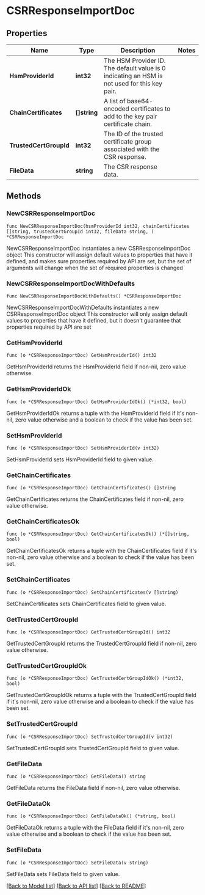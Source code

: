 # CSRResponseImportDoc

## Properties

Name | Type | Description | Notes
------------ | ------------- | ------------- | -------------
**HsmProviderId** | **int32** | The HSM Provider ID. The default value is 0 indicating an HSM is not used for this key pair. | 
**ChainCertificates** | **[]string** | A list of base64-encoded certificates to add to the key pair certificate chain. | 
**TrustedCertGroupId** | **int32** | The ID of the trusted certificate group associated with the CSR response. | 
**FileData** | **string** | The CSR response data. | 

## Methods

### NewCSRResponseImportDoc

`func NewCSRResponseImportDoc(hsmProviderId int32, chainCertificates []string, trustedCertGroupId int32, fileData string, ) *CSRResponseImportDoc`

NewCSRResponseImportDoc instantiates a new CSRResponseImportDoc object
This constructor will assign default values to properties that have it defined,
and makes sure properties required by API are set, but the set of arguments
will change when the set of required properties is changed

### NewCSRResponseImportDocWithDefaults

`func NewCSRResponseImportDocWithDefaults() *CSRResponseImportDoc`

NewCSRResponseImportDocWithDefaults instantiates a new CSRResponseImportDoc object
This constructor will only assign default values to properties that have it defined,
but it doesn't guarantee that properties required by API are set

### GetHsmProviderId

`func (o *CSRResponseImportDoc) GetHsmProviderId() int32`

GetHsmProviderId returns the HsmProviderId field if non-nil, zero value otherwise.

### GetHsmProviderIdOk

`func (o *CSRResponseImportDoc) GetHsmProviderIdOk() (*int32, bool)`

GetHsmProviderIdOk returns a tuple with the HsmProviderId field if it's non-nil, zero value otherwise
and a boolean to check if the value has been set.

### SetHsmProviderId

`func (o *CSRResponseImportDoc) SetHsmProviderId(v int32)`

SetHsmProviderId sets HsmProviderId field to given value.


### GetChainCertificates

`func (o *CSRResponseImportDoc) GetChainCertificates() []string`

GetChainCertificates returns the ChainCertificates field if non-nil, zero value otherwise.

### GetChainCertificatesOk

`func (o *CSRResponseImportDoc) GetChainCertificatesOk() (*[]string, bool)`

GetChainCertificatesOk returns a tuple with the ChainCertificates field if it's non-nil, zero value otherwise
and a boolean to check if the value has been set.

### SetChainCertificates

`func (o *CSRResponseImportDoc) SetChainCertificates(v []string)`

SetChainCertificates sets ChainCertificates field to given value.


### GetTrustedCertGroupId

`func (o *CSRResponseImportDoc) GetTrustedCertGroupId() int32`

GetTrustedCertGroupId returns the TrustedCertGroupId field if non-nil, zero value otherwise.

### GetTrustedCertGroupIdOk

`func (o *CSRResponseImportDoc) GetTrustedCertGroupIdOk() (*int32, bool)`

GetTrustedCertGroupIdOk returns a tuple with the TrustedCertGroupId field if it's non-nil, zero value otherwise
and a boolean to check if the value has been set.

### SetTrustedCertGroupId

`func (o *CSRResponseImportDoc) SetTrustedCertGroupId(v int32)`

SetTrustedCertGroupId sets TrustedCertGroupId field to given value.


### GetFileData

`func (o *CSRResponseImportDoc) GetFileData() string`

GetFileData returns the FileData field if non-nil, zero value otherwise.

### GetFileDataOk

`func (o *CSRResponseImportDoc) GetFileDataOk() (*string, bool)`

GetFileDataOk returns a tuple with the FileData field if it's non-nil, zero value otherwise
and a boolean to check if the value has been set.

### SetFileData

`func (o *CSRResponseImportDoc) SetFileData(v string)`

SetFileData sets FileData field to given value.



[[Back to Model list]](../README.md#documentation-for-models) [[Back to API list]](../README.md#documentation-for-api-endpoints) [[Back to README]](../README.md)


